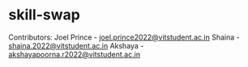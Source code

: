 # skill-swap
Contributors:
Joel Prince - joel.prince2022@vitstudent.ac.in  Shaina - shaina.2022@vitstudent.ac.in  Akshaya - akshayapoorna.r2022@vitstudent.ac.in

